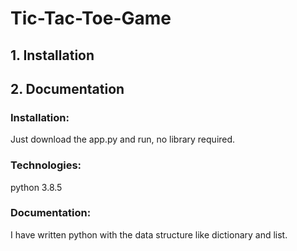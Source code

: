 # Tic-Tac-Toe-Game
## 1. Installation
## 2. Documentation

### Installation:
Just download the app.py and run, no library required.

### Technologies:
python 3.8.5

### Documentation:
I have written python with the data structure like dictionary and list.

